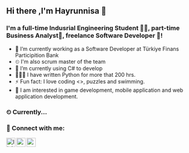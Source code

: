 
## Hi there ,I'm Hayrunnisa 👋

<!--
Here are some ideas to get you started:
- 🔭 I’m currently working on ...
- 🌱 I’m currently learning ...
- 👯 I’m looking to collaborate on ...
- 🤔 I’m looking for help with ...
- 💬 Ask me about ...
- 📫 How to reach me: ...
- 😄 Pronouns: ...
- ⚡ Fun fact: ...
-->

<!--<p align="left"> <img src=https://komarev.com/ghpvc/?username=hayrunnisabulut alt=hayrunnisabulut/> </p>-->

### I'm a full-time Indusrial Engineering Student 👨‍🎓, part-time Business Analyst🔭, freelance Software Developer 🚀!
- 🔭 I’m currently working as a Software Developer at Türkiye Finans Participition Bank
- ⏲ I'm also scrum master of the team
- 🌱 I’m currently using C# to develop
- 👩🏻‍💻 I have written Python for more that 200 hrs.
- ⚡ Fun fact: I love coding <>, puzzles and swimming.
- 🔖 I am interested in game development, mobile application and web application development.

### ⏲ Currently...

### 📩 Connect with me:

[<img align="left" alt="linkedin | LinkedIn" width="24px" src="https://raw.githubusercontent.com/peterthehan/peterthehan/master/assets/linkedin.svg" />][linkedin]
[<img align="left" height="24" width="24" src="https://cdn.jsdelivr.net/npm/simple-icons@v4/icons/gmail.svg" />][gmail]
[<img align="left" height="24" width="24" src="https://www.hackerrank.com/hayrunnisa_bulu1" />][hackerrank]
<br />

[hackerrank]: https://www.hackerrank.com/hayrunnisa_bulu1
[linkedin]:  https://www.linkedin.com/in/hayrunnisabulut
[gmail]: mailto:eceyeliss@gmail.com

<br />



<br />
<!--
<h3 align="left">Languages and Tools:</h3>
<p align="left">
    <a href="https://www.postgresql.org" target="_blank"> <img src="https://raw.githubusercontent.com/devicons/devicon/master/icons/postgresql/postgresql-original-wordmark.svg" alt="postgresql" width="40" height="40"/> </a>
    <a href="https://www.python.org" target="_blank"> <img src="https://raw.githubusercontent.com/devicons/devicon/master/icons/python/python-original.svg" alt="python" width="40" height="40"/> </a>    
    </p>
[vsCode]: https://code.visualstudio.com/
<br /> -->
